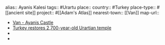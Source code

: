 alias:: Ayanis Kalesi
tags:: #Urartu 
place::
country:: #Turkey 
place-type:: #[[ancient site]] 
project:: #[[Adam's Atlas]] 
nearest-town:: [[Van]] 
map-url::

- [Van - Ayanis Castle](https://wowcappadocia.com/ayanis-castle.html)
- [Turkey restores 2,700-year-old Urartian temple](https://www.aa.com.tr/en/culture/turkey-restores-2-700-year-old-urartian-temple/1923956)
-
-